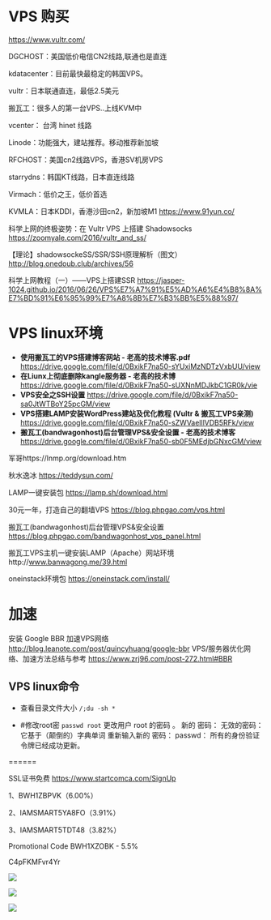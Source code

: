 # VPS 购买
https://www.vultr.com/


DGCHOST：美国低价电信CN2线路,联通也是直连

kdatacenter：目前最快最稳定的韩国VPS。

vultr：日本联通直连，最低2.5美元

搬瓦工：很多人的第一台VPS..上线KVM中

vcenter： 台湾 hinet 线路

Linode：功能强大，建站推荐。移动推荐新加坡

RFCHOST：美国cn2线路VPS，香港SV机房VPS

starrydns：韩国KT线路，日本直连线路

Virmach：低价之王，低价首选

KVMLA：日本KDDI，香港沙田cn2，新加坡M1
https://www.91yun.co/

科学上网的终极姿势：在 Vultr VPS 上搭建 Shadowsocks https://zoomyale.com/2016/vultr_and_ss/

【理论】shadowsockeSS/SSR/SSH原理解析（图文）http://blog.onedoub.club/archives/56

科学上网教程（一）——VPS上搭建SSR https://jasper-1024.github.io/2016/06/26/VPS%E7%A7%91%E5%AD%A6%E4%B8%8A%E7%BD%91%E6%95%99%E7%A8%8B%E7%B3%BB%E5%88%97/

# VPS linux环境
- **使用搬瓦工的VPS搭建博客网站 - 老高的技术博客.pdf** https://drive.google.com/file/d/0BxikF7na50-sYUxiMzNDTzVxbUU/view
- **在Liunx上彻底删除kangle服务器 - 老高的技术博** https://drive.google.com/file/d/0BxikF7na50-sUXNnMDJkbC1GR0k/vie
- **VPS安全之SSH设置** https://drive.google.com/file/d/0BxikF7na50-sa0JtWTBoY25pcGM/view
- **VPS搭建LAMP安装WordPress建站及优化教程 (Vultr & 搬瓦工VPS亲测)** https://drive.google.com/file/d/0BxikF7na50-sZWVaelllVDB5RFk/view
- **搬瓦工(bandwagonhost)后台管理VPS&安全设置 - 老高的技术博客** https://drive.google.com/file/d/0BxikF7na50-sb0F5MEdjbGNxcGM/view


军哥https://lnmp.org/download.htm

秋水逸冰 https://teddysun.com/ 

LAMP一键安装包 https://lamp.sh/download.html 

30元一年，打造自己的翻墙VPS https://blog.phpgao.com/vps.html

搬瓦工(bandwagonhost)后台管理VPS&安全设置 https://blog.phpgao.com/bandwagonhost_vps_panel.html


搬瓦工VPS主机一键安装LAMP（Apache）网站环境http://www.banwagong.me/39.html

oneinstack环境包 https://oneinstack.com/install/


# 加速 

安装 Google BBR 加速VPS网络 http://blog.leanote.com/post/quincyhuang/google-bbr
VPS/服务器优化网络、加速方法总结与参考 https://www.zrj96.com/post-272.html#BBR


## VPS linux命令
- 查看目录文件大小 ```/;du -sh * ```


- #修改root密
```passwd root```
更改用户 root 的密码 。
新的 密码：
无效的密码： 它基于（颠倒的）字典单词
重新输入新的 密码：
passwd： 所有的身份验证令牌已经成功更新。

======

SSL证书免费 https://www.startcomca.com/SignUp


1、BWH1ZBPVK（6.00%）

2、IAMSMART5YA8FO（3.91%）

3、IAMSMART5TDT48（3.82%）



 Promotional Code BWH1XZOBK - 5.5% 



C4pFKMFvr4Yr



![](https://github.com/1024china/VPS/blob/master/1.png)


![](https://github.com/1024china/VPS/blob/master/2.png)


![](https://github.com/1024china/VPS/blob/master/3.jpg)
